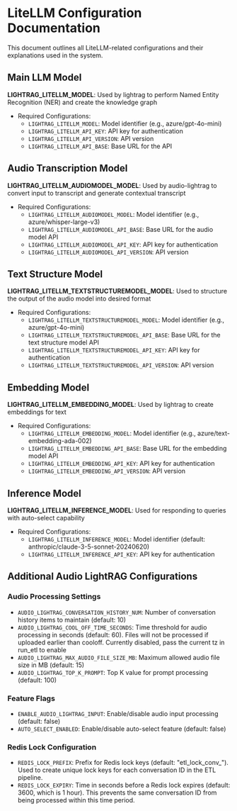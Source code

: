 # LiteLLM Configuration Documentation

This document outlines all LiteLLM-related configurations and their explanations used in the system.

## Main LLM Model
**LIGHTRAG_LITELLM_MODEL**: Used by lightrag to perform Named Entity Recognition (NER) and create the knowledge graph
- Required Configurations:
  - `LIGHTRAG_LITELLM_MODEL`: Model identifier (e.g., azure/gpt-4o-mini)
  - `LIGHTRAG_LITELLM_API_KEY`: API key for authentication
  - `LIGHTRAG_LITELLM_API_VERSION`: API version
  - `LIGHTRAG_LITELLM_API_BASE`: Base URL for the API

## Audio Transcription Model
**LIGHTRAG_LITELLM_AUDIOMODEL_MODEL**: Used by audio-lightrag to convert input to transcript and generate contextual transcript
- Required Configurations:
  - `LIGHTRAG_LITELLM_AUDIOMODEL_MODEL`: Model identifier (e.g., azure/whisper-large-v3)
  - `LIGHTRAG_LITELLM_AUDIOMODEL_API_BASE`: Base URL for the audio model API
  - `LIGHTRAG_LITELLM_AUDIOMODEL_API_KEY`: API key for authentication
  - `LIGHTRAG_LITELLM_AUDIOMODEL_API_VERSION`: API version

## Text Structure Model
**LIGHTRAG_LITELLM_TEXTSTRUCTUREMODEL_MODEL**: Used to structure the output of the audio model into desired format
- Required Configurations:
  - `LIGHTRAG_LITELLM_TEXTSTRUCTUREMODEL_MODEL`: Model identifier (e.g., azure/gpt-4o-mini)
  - `LIGHTRAG_LITELLM_TEXTSTRUCTUREMODEL_API_BASE`: Base URL for the text structure model API
  - `LIGHTRAG_LITELLM_TEXTSTRUCTUREMODEL_API_KEY`: API key for authentication
  - `LIGHTRAG_LITELLM_TEXTSTRUCTUREMODEL_API_VERSION`: API version

## Embedding Model
**LIGHTRAG_LITELLM_EMBEDDING_MODEL**: Used by lightrag to create embeddings for text
- Required Configurations:
  - `LIGHTRAG_LITELLM_EMBEDDING_MODEL`: Model identifier (e.g., azure/text-embedding-ada-002)
  - `LIGHTRAG_LITELLM_EMBEDDING_API_BASE`: Base URL for the embedding model API
  - `LIGHTRAG_LITELLM_EMBEDDING_API_KEY`: API key for authentication
  - `LIGHTRAG_LITELLM_EMBEDDING_API_VERSION`: API version

## Inference Model
**LIGHTRAG_LITELLM_INFERENCE_MODEL**: Used for responding to queries with auto-select capability
- Required Configurations:
  - `LIGHTRAG_LITELLM_INFERENCE_MODEL`: Model identifier (default: anthropic/claude-3-5-sonnet-20240620)
  - `LIGHTRAG_LITELLM_INFERENCE_API_KEY`: API key for authentication

## Additional Audio LightRAG Configurations

### Audio Processing Settings
- `AUDIO_LIGHTRAG_CONVERSATION_HISTORY_NUM`: Number of conversation history items to maintain (default: 10)
- `AUDIO_LIGHTRAG_COOL_OFF_TIME_SECONDS`: Time threshold for audio processing in seconds (default: 60). Files will not be processed if uploaded earlier than cooloff. Currently disabled, pass the current tz in run_etl to enable
- `AUDIO_LIGHTRAG_MAX_AUDIO_FILE_SIZE_MB`: Maximum allowed audio file size in MB (default: 15)
- `AUDIO_LIGHTRAG_TOP_K_PROMPT`: Top K value for prompt processing (default: 100)

### Feature Flags
- `ENABLE_AUDIO_LIGHTRAG_INPUT`: Enable/disable audio input processing (default: false)
- `AUTO_SELECT_ENABLED`: Enable/disable auto-select feature (default: false) 

### Redis Lock Configuration
- `REDIS_LOCK_PREFIX`: Prefix for Redis lock keys (default: "etl_lock_conv_"). Used to create unique lock keys for each conversation ID in the ETL pipeline.
- `REDIS_LOCK_EXPIRY`: Time in seconds before a Redis lock expires (default: 3600, which is 1 hour). This prevents the same conversation ID from being processed within this time period.